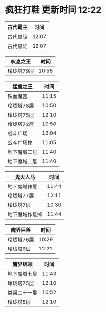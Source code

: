 # 疯狂打鞋 更新时间 12:22

| 古代霸主   | 时间    |
|--------|-------|
| 古代皇陵 | 12:07 |
| 古代皇陆 | 12:07 |

| 叹息之王   | 时间    |
|--------|-------|
| 玲珑塔79层 | 10:58 |

| 猛魔之王   | 时间    |
|--------|-------|
| 铁血魔宫 | 11:15 |
| 玲珑塔78层 | 10:50 |
| 玲珑塔75层 | 12:10 |
| 玲珑塔73层 | 10:50 |
| 战斗广场 | 12:04 |
| 战斗广场掉 | 11:05 |
| 地下魔域二居 | 11:40 |
| 地下魔域二层 | 11:40 |

| 鬼火人马   | 时间    |
|--------|-------|
| 地下魔域作层 | 11:44 |
| 玲珑塔77层 | 12:11 |
| 玲珑塔7层 | 10:30 |
| 地下魔域作层掉 | 11:44 |

| 魔界巨兽   | 时间    |
|--------|-------|
| 玲珑塔76层 | 10:29 |
| 玲珑塔6层 | 12:22 |

| 魔界统领   | 时间    |
|--------|-------|
| 地下魔域七层 | 11:43 |
| 玲珑塔75层 | 12:10 |
| 类误二十一层 | 10:52 |
| 玲珑塔5层 | 12:10 |